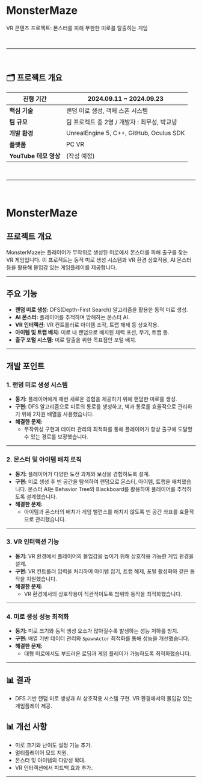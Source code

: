 # MonsterMaze

VR 콘텐츠 프로젝트: 몬스터를 피해 무한한 미로를 탈출하는 게임

<br>

---

<br>

## 🗂️ **프로젝트 개요**

| **진행 기간**       | 2024.09.11 ~ 2024.09.23                |
|---------------------|---------------------------------------|
| **핵심 기술**       | 랜덤 미로 생성, 객체 스폰 시스템 |
| **팀 규모**       | 팀 프로젝트 총 2명 / 개발자 : 최무성, 박교녕 |
| **개발 환경**       | UnrealEngine 5, C++, GitHub, Oculus SDK |
| **플랫폼**          | PC VR                                 |
| **YouTube 데모 영상** | (작성 예정)                        |

<br>

---

<br>

# MonsterMaze

## 프로젝트 개요
MonsterMaze는 플레이어가 무작위로 생성된 미로에서 몬스터를 피해 출구를 찾는 VR 게임입니다. 이 프로젝트는 동적 미로 생성 시스템과 VR 환경 상호작용, AI 몬스터 등을 활용해 몰입감 있는 게임플레이를 제공합니다.

---

## 주요 기능
- **랜덤 미로 생성:** DFS(Depth-First Search) 알고리즘을 활용한 동적 미로 생성.
- **AI 몬스터:** 플레이어를 추적하며 방해하는 몬스터 AI.
- **VR 인터랙션:** VR 컨트롤러로 아이템 조작, 트랩 해제 등 상호작용.
- **아이템 및 트랩 배치:** 미로 내 랜덤으로 배치된 체력 포션, 무기, 트랩 등.
- **출구 포털 시스템:** 미로 탈출을 위한 목표점인 포털 배치.

---

## 개발 포인트

### 1. 랜덤 미로 생성 시스템
- **동기:** 플레이어에게 매번 새로운 경험을 제공하기 위해 랜덤한 미로를 생성.
- **구현:** DFS 알고리즘으로 미로의 통로를 생성하고, 벽과 통로를 효율적으로 관리하기 위해 2차원 배열을 사용했습니다.
- **해결한 문제:** 
  - 무작위성 구현과 데이터 관리의 최적화를 통해 플레이어가 항상 출구에 도달할 수 있는 경로를 보장했습니다.

---

### 2. 몬스터 및 아이템 배치 로직
- **동기:** 플레이어가 다양한 도전 과제와 보상을 경험하도록 설계.
- **구현:** 미로 생성 후 빈 공간을 탐색하여 랜덤으로 몬스터, 아이템, 트랩을 배치했습니다. 몬스터 AI는 Behavior Tree와 Blackboard를 활용하여 플레이어를 추적하도록 설계했습니다.
- **해결한 문제:** 
  - 아이템과 몬스터의 배치가 게임 밸런스를 해치지 않도록 빈 공간 좌표를 효율적으로 관리했습니다.

---

### 3. VR 인터랙션 기능
- **동기:** VR 환경에서 플레이어의 몰입감을 높이기 위해 상호작용 가능한 게임 환경을 설계.
- **구현:** VR 컨트롤러 입력을 처리하여 아이템 집기, 트랩 해제, 포털 활성화와 같은 동작을 지원했습니다.
- **해결한 문제:** 
  - VR 환경에서의 상호작용이 직관적이도록 범위와 동작을 최적화했습니다.

---

### 4. 미로 생성 성능 최적화
- **동기:** 미로 크기와 동적 생성 요소가 많아질수록 발생하는 성능 저하를 방지.
- **구현:** 배열 기반 데이터 관리와 `SpawnActor` 최적화를 통해 성능을 개선했습니다.
- **해결한 문제:** 
  - 대형 미로에서도 부드러운 로딩과 게임 플레이가 가능하도록 최적화했습니다.

---

## 📊 결과
- DFS 기반 랜덤 미로 생성과 AI 상호작용 시스템 구현. VR 환경에서의 몰입감 있는 게임플레이 제공.

## 📊 개선 사항
- 미로 크기와 난이도 설정 기능 추가.
- 멀티플레이어 모드 지원.
- 몬스터 및 아이템의 다양성 확대.
- VR 인터랙션에서 피드백 효과 추가.

---
